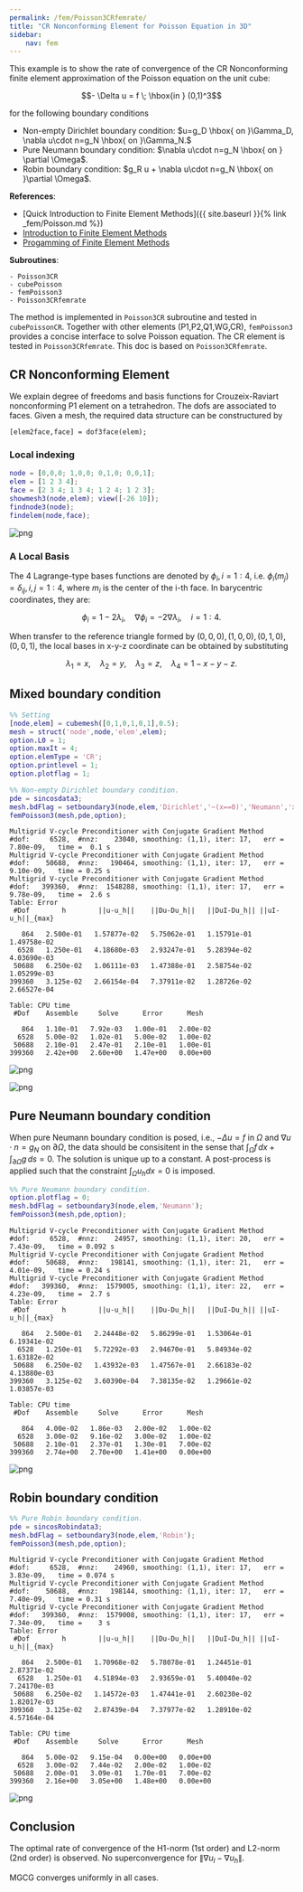```yaml
---
permalink: /fem/Poisson3CRfemrate/
title: "CR Nonconforming Element for Poisson Equation in 3D"
sidebar:
    nav: fem
---
```


This example is to show the rate of convergence of the CR Nonconforming finite element approximation of the Poisson equation on the unit cube:

$$- \Delta u = f \; \hbox{in } (0,1)^3$$

for the following boundary conditions
- Non-empty Dirichlet boundary condition: $u=g_D \hbox{ on }\Gamma_D, \nabla u\cdot n=g_N \hbox{ on }\Gamma_N.$
- Pure Neumann boundary condition: $\nabla u\cdot n=g_N \hbox{ on } \partial \Omega$.
- Robin boundary condition: $g_R u + \nabla u\cdot n=g_N \hbox{ on }\partial \Omega$.

**References**:
- [Quick Introduction to Finite Element Methods]({{ site.baseurl }}{% link _fem/Poisson.md %})
- [Introduction to Finite Element Methods](http://www.math.uci.edu/~chenlong/226/Ch2FEM.pdf)
- [Progamming of Finite Element Methods](http://www.math.uci.edu/~chenlong/226/Ch3FEMCode.pdf)

**Subroutines**:

    - Poisson3CR
    - cubePoisson
    - femPoisson3
    - Poisson3CRfemrate
    
The method is implemented in `Poisson3CR` subroutine and tested in `cubePoissonCR`. Together with other elements (P1,P2,Q1,WG,CR), `femPoisson3` provides a concise interface to solve Poisson equation. The CR element is tested in `Poisson3CRfemrate`. This doc is based on `Poisson3CRfemrate`.    

## CR Nonconforming Element

We explain degree of freedoms and basis functions for Crouzeix-Raviart nonconforming P1 element on a tetrahedron. The dofs are associated to faces. Given a mesh, the required data structure can be constructured by

    [elem2face,face] = dof3face(elem);
      
### Local indexing      


```matlab
node = [0,0,0; 1,0,0; 0,1,0; 0,0,1];
elem = [1 2 3 4];
face = [2 3 4; 1 3 4; 1 2 4; 1 2 3];
showmesh3(node,elem); view([-26 10]);
findnode3(node);
findelem(node,face);
```


    
![png](Poisson3CRfemrate_files/Poisson3CRfemrate_3_0.png)
    


### A Local Basis

The 4 Lagrange-type bases functions are denoted by $\phi_i, i=1:4$, i.e. $\phi_i(m_j)=\delta _{ij},i,j=1:4$, where $m_i$ is the center of the i-th face. In barycentric coordinates, they are:

$$\phi_i = 1- 2\lambda_i,\quad \nabla \phi_i = -2\nabla \lambda_i,\quad i =1:4.$$

When transfer to the reference triangle formed by $(0,0,0),(1,0,0),(0,1,0),(0,0,1)$, the local bases in x-y-z coordinate can be obtained by substituting 

$$\lambda _1 = x, \quad \lambda _2 = y, \quad \lambda _3 = z, \quad \lambda_4 = 1-x-y-z.$$ 

## Mixed boundary condition


```matlab
%% Setting
[node,elem] = cubemesh([0,1,0,1,0,1],0.5); 
mesh = struct('node',node,'elem',elem);
option.L0 = 1;
option.maxIt = 4;
option.elemType = 'CR';
option.printlevel = 1;
option.plotflag = 1;
```


```matlab
%% Non-empty Dirichlet boundary condition.
pde = sincosdata3;
mesh.bdFlag = setboundary3(node,elem,'Dirichlet','~(x==0)','Neumann','x==0');
femPoisson3(mesh,pde,option);
```

    Multigrid V-cycle Preconditioner with Conjugate Gradient Method
    #dof:     6528,  #nnz:    23040, smoothing: (1,1), iter: 17,   err = 7.80e-09,   time =  0.1 s
    Multigrid V-cycle Preconditioner with Conjugate Gradient Method
    #dof:    50688,  #nnz:   190464, smoothing: (1,1), iter: 17,   err = 9.10e-09,   time = 0.25 s
    Multigrid V-cycle Preconditioner with Conjugate Gradient Method
    #dof:   399360,  #nnz:  1548288, smoothing: (1,1), iter: 17,   err = 9.78e-09,   time =  2.6 s
    Table: Error
     #Dof        h        ||u-u_h||    ||Du-Du_h||   ||DuI-Du_h|| ||uI-u_h||_{max}
    
       864   2.500e-01   1.57877e-02   5.75062e-01   1.15791e-01   1.49758e-02
      6528   1.250e-01   4.18680e-03   2.93247e-01   5.28394e-02   4.03690e-03
     50688   6.250e-02   1.06111e-03   1.47388e-01   2.58754e-02   1.05299e-03
    399360   3.125e-02   2.66154e-04   7.37911e-02   1.28726e-02   2.66527e-04
    
    Table: CPU time
     #Dof    Assemble     Solve      Error      Mesh    
    
       864   1.10e-01   7.92e-03   1.00e-01   2.00e-02
      6528   5.00e-02   1.02e-01   5.00e-02   1.00e-02
     50688   2.10e-01   2.47e-01   2.10e-01   1.00e-01
    399360   2.42e+00   2.60e+00   1.47e+00   0.00e+00
    



    
![png](Poisson3CRfemrate_files/Poisson3CRfemrate_7_1.png)
    



    
![png](Poisson3CRfemrate_files/Poisson3CRfemrate_7_2.png)
    


## Pure Neumann boundary condition

When pure Neumann boundary condition is posed, i.e., $-\Delta u =f$ in $\Omega$ and $\nabla u\cdot n=g_N$ on $\partial \Omega$, the data should be consisitent in the sense that $\int_{\Omega} f \, dx + \int_{\partial \Omega} g \, ds = 0$. The solution is unique up to a constant. A post-process is applied such that the constraint $\int_{\Omega}u_h dx = 0$ is imposed. 


```matlab
%% Pure Neumann boundary condition.
option.plotflag = 0;
mesh.bdFlag = setboundary3(node,elem,'Neumann');
femPoisson3(mesh,pde,option);
```

    Multigrid V-cycle Preconditioner with Conjugate Gradient Method
    #dof:     6528,  #nnz:    24957, smoothing: (1,1), iter: 20,   err = 7.43e-09,   time = 0.092 s
    Multigrid V-cycle Preconditioner with Conjugate Gradient Method
    #dof:    50688,  #nnz:   198141, smoothing: (1,1), iter: 21,   err = 4.01e-09,   time = 0.24 s
    Multigrid V-cycle Preconditioner with Conjugate Gradient Method
    #dof:   399360,  #nnz:  1579005, smoothing: (1,1), iter: 22,   err = 4.23e-09,   time =  2.7 s
    Table: Error
     #Dof        h        ||u-u_h||    ||Du-Du_h||   ||DuI-Du_h|| ||uI-u_h||_{max}
    
       864   2.500e-01   2.24448e-02   5.86299e-01   1.53064e-01   6.19341e-02
      6528   1.250e-01   5.72292e-03   2.94670e-01   5.84934e-02   1.63182e-02
     50688   6.250e-02   1.43932e-03   1.47567e-01   2.66183e-02   4.13880e-03
    399360   3.125e-02   3.60390e-04   7.38135e-02   1.29661e-02   1.03857e-03
    
    Table: CPU time
     #Dof    Assemble     Solve      Error      Mesh    
    
       864   4.00e-02   1.86e-03   2.00e-02   1.00e-02
      6528   3.00e-02   9.16e-02   3.00e-02   1.00e-02
     50688   2.10e-01   2.37e-01   1.30e-01   7.00e-02
    399360   2.74e+00   2.70e+00   1.41e+00   0.00e+00
    



    
![png](Poisson3CRfemrate_files/Poisson3CRfemrate_9_1.png)
    


## Robin boundary condition


```matlab
%% Pure Robin boundary condition.
pde = sincosRobindata3;
mesh.bdFlag = setboundary3(node,elem,'Robin');
femPoisson3(mesh,pde,option);
```

    Multigrid V-cycle Preconditioner with Conjugate Gradient Method
    #dof:     6528,  #nnz:    24960, smoothing: (1,1), iter: 17,   err = 3.83e-09,   time = 0.074 s
    Multigrid V-cycle Preconditioner with Conjugate Gradient Method
    #dof:    50688,  #nnz:   198144, smoothing: (1,1), iter: 17,   err = 7.40e-09,   time = 0.31 s
    Multigrid V-cycle Preconditioner with Conjugate Gradient Method
    #dof:   399360,  #nnz:  1579008, smoothing: (1,1), iter: 17,   err = 7.34e-09,   time =    3 s
    Table: Error
     #Dof        h        ||u-u_h||    ||Du-Du_h||   ||DuI-Du_h|| ||uI-u_h||_{max}
    
       864   2.500e-01   1.70968e-02   5.78078e-01   1.24451e-01   2.87371e-02
      6528   1.250e-01   4.51894e-03   2.93659e-01   5.40040e-02   7.24170e-03
     50688   6.250e-02   1.14572e-03   1.47441e-01   2.60230e-02   1.82017e-03
    399360   3.125e-02   2.87439e-04   7.37977e-02   1.28910e-02   4.57164e-04
    
    Table: CPU time
     #Dof    Assemble     Solve      Error      Mesh    
    
       864   5.00e-02   9.15e-04   0.00e+00   0.00e+00
      6528   3.00e-02   7.44e-02   2.00e-02   1.00e-02
     50688   2.00e-01   3.09e-01   1.70e-01   7.00e-02
    399360   2.16e+00   3.05e+00   1.48e+00   0.00e+00
    



    
![png](Poisson3CRfemrate_files/Poisson3CRfemrate_11_1.png)
    


## Conclusion


The optimal rate of convergence of the H1-norm (1st order) and L2-norm (2nd order) is observed. No superconvergence for $\|\nabla u_I - \nabla u_h\|$.

MGCG converges uniformly in all cases.
